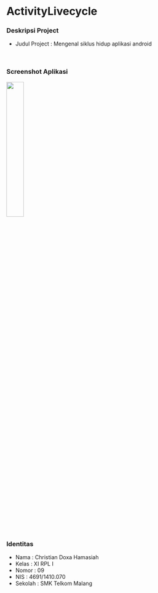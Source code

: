 # ActivityLivecycle
### Deskripsi Project
- Judul Project : Mengenal siklus hidup aplikasi android
<br>

### Screenshot Aplikasi
<img src="https://github.com/zhergiuz/ActivityLivecycle/blob/master/1.png" width="30%" height="30%">
<br>

### Identitas
- Nama  : Christian Doxa Hamasiah
- Kelas : XI RPL I
- Nomor : 09
- NIS   : 4691/1410.070
- Sekolah  : SMK Telkom Malang

